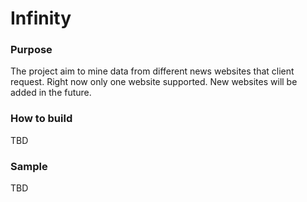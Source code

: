 # Infinity
### Purpose
The project aim to mine data from different news websites that client request. Right now only one website supported. New websites will be added in the future.

### How to build
TBD

### Sample
TBD
